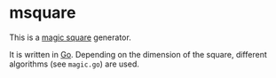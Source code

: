 # msquare

This is a [magic square](https://en.wikipedia.org/wiki/Magic_square) generator.

It is written in [Go](https://www.golang.org). Depending on the dimension of the square, different algorithms (see `magic.go`) are used.

